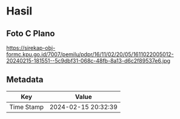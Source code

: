 # Hasil

## Foto C Plano

https://sirekap-obj-formc.kpu.go.id/7007/pemilu/pdpr/16/11/02/20/05/1611022005012-20240215-181551--5c9dbf31-068c-48fb-8a13-d6c2f89537e6.jpg


## Metadata

| Key        | Value               |
| ---------- | ------------------- |
| Time Stamp | 2024-02-15 20:32:39 |



